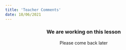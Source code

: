 ```yaml
---
title: 'Teacher Comments'
date: 18/06/2021
---
```


### <center>We are working on this lesson</center>
<center>Please come back later</center>